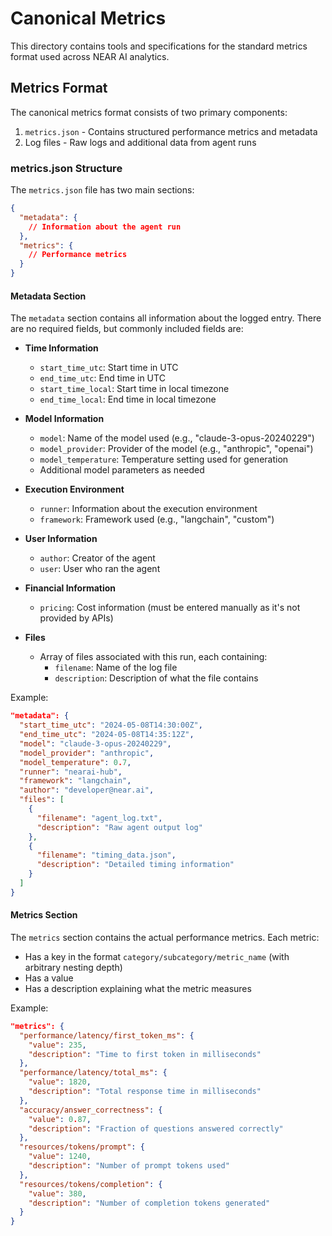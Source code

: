 # Canonical Metrics

This directory contains tools and specifications for the standard metrics format used across NEAR AI analytics.

## Metrics Format

The canonical metrics format consists of two primary components:
1. `metrics.json` - Contains structured performance metrics and metadata
2. Log files - Raw logs and additional data from agent runs

### metrics.json Structure

The `metrics.json` file has two main sections:

```json
{
  "metadata": {
    // Information about the agent run
  },
  "metrics": {
    // Performance metrics
  }
}
```

#### Metadata Section

The `metadata` section contains all information about the logged entry. There are no required fields, but commonly included fields are:

- **Time Information**
  - `start_time_utc`: Start time in UTC
  - `end_time_utc`: End time in UTC
  - `start_time_local`: Start time in local timezone
  - `end_time_local`: End time in local timezone

- **Model Information**
  - `model`: Name of the model used (e.g., "claude-3-opus-20240229")
  - `model_provider`: Provider of the model (e.g., "anthropic", "openai")
  - `model_temperature`: Temperature setting used for generation
  - Additional model parameters as needed

- **Execution Environment**
  - `runner`: Information about the execution environment
  - `framework`: Framework used (e.g., "langchain", "custom")

- **User Information**
  - `author`: Creator of the agent
  - `user`: User who ran the agent

- **Financial Information**
  - `pricing`: Cost information (must be entered manually as it's not provided by APIs)

- **Files**
  - Array of files associated with this run, each containing:
    - `filename`: Name of the log file
    - `description`: Description of what the file contains

Example:

```json
"metadata": {
  "start_time_utc": "2024-05-08T14:30:00Z",
  "end_time_utc": "2024-05-08T14:35:12Z",
  "model": "claude-3-opus-20240229",
  "model_provider": "anthropic",
  "model_temperature": 0.7,
  "runner": "nearai-hub",
  "framework": "langchain",
  "author": "developer@near.ai",
  "files": [
    {
      "filename": "agent_log.txt",
      "description": "Raw agent output log"
    },
    {
      "filename": "timing_data.json",
      "description": "Detailed timing information"
    }
  ]
}
```

#### Metrics Section

The `metrics` section contains the actual performance metrics. Each metric:

- Has a key in the format `category/subcategory/metric_name` (with arbitrary nesting depth)
- Has a value
- Has a description explaining what the metric measures

Example:

```json
"metrics": {
  "performance/latency/first_token_ms": {
    "value": 235,
    "description": "Time to first token in milliseconds"
  },
  "performance/latency/total_ms": {
    "value": 1820,
    "description": "Total response time in milliseconds"
  },
  "accuracy/answer_correctness": {
    "value": 0.87,
    "description": "Fraction of questions answered correctly"
  },
  "resources/tokens/prompt": {
    "value": 1240,
    "description": "Number of prompt tokens used"
  },
  "resources/tokens/completion": {
    "value": 380,
    "description": "Number of completion tokens generated"
  }
}
```
